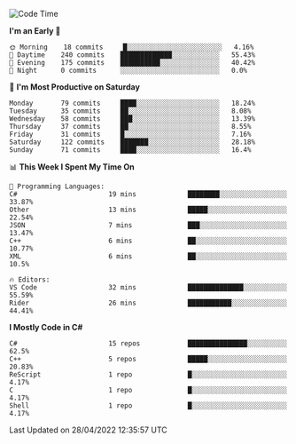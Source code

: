 <!--START_SECTION:waka-->
![Code Time](http://img.shields.io/badge/Code%20Time-772%20hrs%2024%20mins-blue)

**I'm an Early 🐤** 

```text
🌞 Morning    18 commits     █░░░░░░░░░░░░░░░░░░░░░░░░   4.16% 
🌆 Daytime    240 commits    █████████████░░░░░░░░░░░░   55.43% 
🌃 Evening    175 commits    ██████████░░░░░░░░░░░░░░░   40.42% 
🌙 Night      0 commits      ░░░░░░░░░░░░░░░░░░░░░░░░░   0.0%

```
📅 **I'm Most Productive on Saturday** 

```text
Monday       79 commits     ████░░░░░░░░░░░░░░░░░░░░░   18.24% 
Tuesday      35 commits     ██░░░░░░░░░░░░░░░░░░░░░░░   8.08% 
Wednesday    58 commits     ███░░░░░░░░░░░░░░░░░░░░░░   13.39% 
Thursday     37 commits     ██░░░░░░░░░░░░░░░░░░░░░░░   8.55% 
Friday       31 commits     █░░░░░░░░░░░░░░░░░░░░░░░░   7.16% 
Saturday     122 commits    ███████░░░░░░░░░░░░░░░░░░   28.18% 
Sunday       71 commits     ████░░░░░░░░░░░░░░░░░░░░░   16.4%

```


📊 **This Week I Spent My Time On** 

```text
💬 Programming Languages: 
C#                       19 mins             ████████░░░░░░░░░░░░░░░░░   33.87% 
Other                    13 mins             █████░░░░░░░░░░░░░░░░░░░░   22.54% 
JSON                     7 mins              ███░░░░░░░░░░░░░░░░░░░░░░   13.47% 
C++                      6 mins              ██░░░░░░░░░░░░░░░░░░░░░░░   10.77% 
XML                      6 mins              ██░░░░░░░░░░░░░░░░░░░░░░░   10.5%

🔥 Editors: 
VS Code                  32 mins             ██████████████░░░░░░░░░░░   55.59% 
Rider                    26 mins             ███████████░░░░░░░░░░░░░░   44.41%

```

**I Mostly Code in C#** 

```text
C#                       15 repos            ███████████████░░░░░░░░░░   62.5% 
C++                      5 repos             █████░░░░░░░░░░░░░░░░░░░░   20.83% 
ReScript                 1 repo              █░░░░░░░░░░░░░░░░░░░░░░░░   4.17% 
C                        1 repo              █░░░░░░░░░░░░░░░░░░░░░░░░   4.17% 
Shell                    1 repo              █░░░░░░░░░░░░░░░░░░░░░░░░   4.17%

```



 Last Updated on 28/04/2022 12:35:57 UTC
<!--END_SECTION:waka-->
